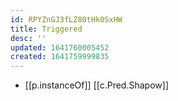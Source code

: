 ```yaml
---
id: RPYZnGJ3fLZ80tHk0SxHW
title: Triggered
desc: ''
updated: 1641760005452
created: 1641759999835
---
```



- [[p.instanceOf]] [[c.Pred.Shapow]]
